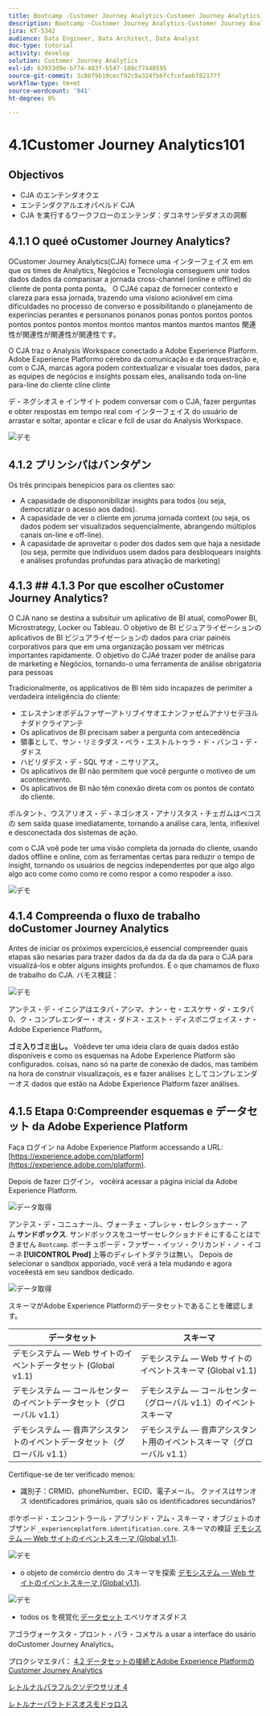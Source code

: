 ```yaml
---
title: Bootcamp -Customer Journey Analytics-Customer Journey Analytics101 — ブラジル
description: Bootcamp -Customer Journey Analytics-Customer Journey Analytics101 — ブラジル
jira: KT-5342
audience: Data Engineer, Data Architect, Data Analyst
doc-type: tutorial
activity: develop
solution: Customer Journey Analytics
exl-id: 63933d9e-b774-483f-b547-188c77440595
source-git-commit: 3c86f9b19cecf92c9a324fb6fcfcefaebf82177f
workflow-type: tm+mt
source-wordcount: '941'
ht-degree: 0%

---
```


# 4.1Customer Journey Analytics101

## Objectivos

- CJA のエンテンダオクエ
- エンテンダクアルエオパペルド CJA
- CJA を実行するワークフローのエンテンダ：ダコネサンデダオスの洞察

## 4.1.1 O queé oCustomer Journey Analytics?

OCustomer Journey Analytics(CJA) fornece uma インターフェイス em em que os times de Analytics, Negócios e Tecnologia conseguem unir todos dados dados da companisar a jornada cross-channel (online e offline) do cliente de ponta ponta ponta。 O CJAé capaz de fornecer contexto e clareza para essa jornada, trazendo uma visiono acionável em cima dificuldades no processo de converso e possibilitando o planejamento de experincias perantes e personanos ponanos ponas pontos pontos pontos pontos pontos pontos montos montos mantos mantos mantos mantos 関連性が関連性が関連性が関連性です。

O CJA traz o Analysis Workspace conectado a Adobe Experience Platform. Adobe Experience Platformo cérebro da comunicação e da orquestração e, com o CJA, marcas agora podem contextualizar e visualar toes dados, para as equipes de negócios e insights possam eles, analisando toda on-line para-line do cliente cline clinte

デ・ネグシオス e インサイト podem conversar com o CJA, fazer perguntas e obter respostas em tempo real com インターフェイス do usuário de arrastar e soltar, apontar e clicar e fcil de usar do Analysis Workspace.

![デモ](./images/cja-adv-analysis1.png)

## 4.1.2 プリンシパはバンタゲン

Os três principais benepícios para os clientes sao:

- A capasidade de dispononibilizar insights para todos (ou seja, democratizar o acesso aos dados).
- A capasidade de ver o cliente em joruma jornada context (ou seja, os dados podem ser visualizados sequencialmente, abrangendo múltiplos canais on-line e off-line).
- A capasidade de aproveitar o poder dos dados sem que haja a nesidade (ou seja, permite que indivíduos usem dados para desbloquears insights e análises profundas profundas para ativação de marketing)

## 4.1.3 ## 4.1.3 Por que escolher oCustomer Journey Analytics?

O CJA nano se destina a subsituir um aplicativo de BI atual, comoPower BI, Microstrategy, Locker ou Tableau. O objetivo de BI ビジュアライゼーションの aplicativos de BI ビジュアライゼーションの dados para criar painéis corporativos para que em uma organização possam ver métricas importantes rapidamente. O objetivo do CJAé trazer poder de análise para de marketing e Negócios, tornando-o uma ferramenta de análise obrigatoria para pessoas



Tradicionalmente, os applicativos de BI têm sido incapazes de perimiter a verdadeira inteligência do cliente:

- エレスナンオポデムファザーアトリブイサオエナンファゼムアナリセデヨルナダドクライアンテ
- Os aplicativos de BI precisam saber a pergunta com antecedência
- 領事として、サン・リミタダス・ペラ・エストルトゥラ・ド・バンコ・デ・ダドス
- ハビリダデス・デ・SQL サオ・ニサリアス。
- Os aplicativos de BI não permitem que você pergunte o motiveo de um acontecimento.
- Os aplicativos de BI não têm conexão direta com os pontos de contato do cliente.

ポルタント、ウスアリオス・デ・ネゴシオス・アナリスタス・チェガムはベコスの sem saída quase imediatamente, tornando a análise cara, lenta, inflexível e desconectada dos sistemas de ação.

com o CJA voê pode ter uma visão completa da jornada do cliente, usando dados offline e online, com as ferramentas certas para reduzir o tempo de insight, tornando os usuários de negcios independentes por que algo algo algo aco come como como re como respor a como respoder a isso.

![デモ](./images/cja-use-case.png)

## 4.1.4 Compreenda o fluxo de trabalho doCustomer Journey Analytics

Antes de iniciar os próximos expercícios,é essencial compreender quais etapas são nesarias para trazer dados da da da da da da para o CJA para visualizá-los e obter alguns insights profundos. É o que chamamos de fluxo de trabalho do CJA. バモス検証：

![デモ](./images/cja-work-flow.jpg)

アンテス・デ・イニシアはエタパ・アシマ、ナン・セ・エスケサ・ダ・エタパ 0、ク・コンプレエンダー・オス・ダドス・エスト・ディスポニヴェイス・ナ・Adobe Experience Platform。

**ゴミ入りゴミ出し。** Voêdeve ter uma ideia clara de quais dados estão disponíveis e como os esquemas na Adobe Experience Platform são configurados. coisas, nano só na parte de conexão de dados, mas também na hora de construir visualizaçois, es e fazer análises としてコンプレエンダーオス dados que estão na Adobe Experience Platform fazer análises.

## 4.1.5 Etapa 0:Compreender esquemas e データセット da Adobe Experience Platform

Faça ログイン na Adobe Experience Platform accessando a URL: [https://experience.adobe.com/platform](https://experience.adobe.com/platform).

Depois de fazer ログイン， vocêirá acessar a página inicial da Adobe Experience Platform.

![データ取得](../uc1/images/home.png)

アンテス・デ・コニュナール、ヴォーチェ・プレシャ・セレクショナー・アム **サンドボックス**. サンドボックスをユーザーセレクショナド é にすることはできません ``Bootcamp``. ボーチュポーデ・ファザー・イッソ・クリカンド・ノ・イコーネ **[!UICONTROL Prod]** 上等のディレイトダテラは無い。 Depois de selecionar o sandbox apporiado, você verá a tela mudando e agora voceêestá em seu sandbox dedicado.

![データ取得](../uc1/images/sb1.png)

スキーマがAdobe Experience Platformのデータセットであることを確認します。

| データセット | スキーマ |
| ----------------- |-------------| 
| デモシステム — Web サイトのイベントデータセット (Global v1.1) | デモシステム — Web サイトのイベントスキーマ (Global v1.1) |
| デモシステム — コールセンターのイベントデータセット（グローバル v1.1） | デモシステム — コールセンター（グローバル v1.1）のイベントスキーマ |
| デモシステム — 音声アシスタントのイベントデータセット（グローバル v1.1） | デモシステム — 音声アシスタント用のイベントスキーマ（グローバル v1.1） |

Certifique-se de ter verificado menos:

- 識別子：CRMID、phoneNumber、ECID、電子メール。 クァイスはサンオス identificadores primários, quais são os identificadores secundários?

ボケポード・エンコントラール・アブリンド・アム・スキーマ・オブジェトのオブザンド `_experienceplatform.identification.core`. スキーマの検証 [デモシステム — Web サイトのイベントスキーマ (Global v1.1)](https://experience.adobe.com/platform/schema).

![デモ](./images/identity.png)

- o objeto de comércio dentro do スキーマを探索 [デモシステム — Web サイトのイベントスキーマ (Global v1.1)](https://experience.adobe.com/platform/schema).

![デモ](./images/commerce.png)

- todos os を視覚化 [データセット](https://experience.adobe.com/platform/dataset/browse?limit=50&amp;page=1&amp;sortDescending=1&amp;sortField=created) エベリケオスダドス

アゴラヴォーケスタ・プロント・パラ・コメサル a usar a interface do usário doCustomer Journey Analytics。

プロクシマエタパ： [4.2 データセットの接続とAdobe Experience PlatformのCustomer Journey Analytics](./ex2.md)

[レトルナルパラフルクソデウサリオ 4](./uc4.md)

[レトルナーパラトドスオスモドゥロス](../../overview.md)

